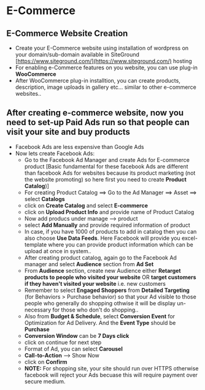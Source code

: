 # E-Commerce  

## E-Commerce Website Creation  

- Create your E-Commerce website using installation of wordpress on your domain/sub-domain available in SiteGround [https://www.siteground.com/](https://www.siteground.com/) hosting  
- For enabling e-Commerce features on you website, you can use plug-in **WooCommerce**  
- After WooCommerce plug-in installtion, you can create products, description, image uploads in gallery etc... similar to other e-commerce websites..  

## After creating e-commerce website, now you need to set-up Paid Ads run so that people can visit your site and buy products  
  - Facebook Ads are less expensive than Google Ads  
  - Now lets create Facebook Ads:  
    - Go to the Facebook Ad Manager and create Ads for E-commerce product [Basic fundamental for these facebook Ads are different than facebook Ads for websites because its product marketing (not the website promoting) so here first you need to create **Product Catalog**)]
    - For creating Product Catalog ==> Go to the Ad Manager ==> Asset ==> select **Catalogs**  
    - click on **Create Catalog** and select **E-commerce**
    - click on **Upload Product Info** and provide name of Product Catalog  
    - Now add producs under manage --> product  
    - select **Add Manually** and provide required information of product  
    - In case, if you have 1000 of products to add in catalog then you can also choose **Use Data Feeds**. Here Facebook will provide you excel-template where you can provide product information which can be upload at once in system..  
    - After creating product catalog, again go to the Facebook Ad manager and select **Audience** section from **Ad Set**  
    - From **Audience** section, create new Audience either **Retarget products to people who visited your website** OR **target customers if they haven't visited your website** i.e. new customers  
    - Remember to select **Engaged Shoppers** from **Detailed Targeting** (for Behaviors > Purchase behavior) so that your Ad visible to those people who generally do shopping othwise it will be display un-necessary for those who don't do shopping..  
    - Also from **Budget & Schedule**, select **Conversion Event** for Optimization for Ad Delivery. And the **Event Type** should be **Purchase**  
    - **Conversion Window** can be **7 Days click**  
    - click on continue for next step  
    - Format of Ad, you can select **Carousel** 
    - **Call-to-Action** --> Show Now  
    - click on **Confirm**  
    - **NOTE:** For shopping site, your site should run over HTTPS otherwise facebook will reject your Ads becuase this will require payment over secure medium.  
    
    
  
